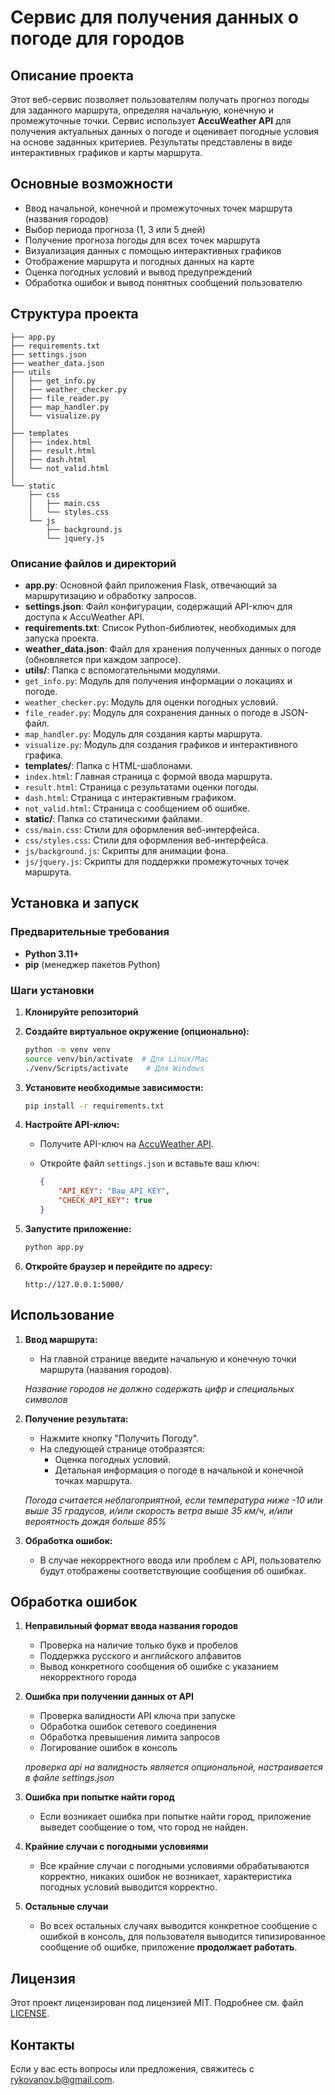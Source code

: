 # Сервис для получения данных о погоде для городов

## Описание проекта

Этот веб-сервис позволяет пользователям получать прогноз погоды для заданного маршрута, определяя начальную, конечную и промежуточные точки. Сервис использует **AccuWeather API** для получения актуальных данных о погоде и оценивает погодные условия на основе заданных критериев. Результаты представлены в виде интерактивных графиков и карты маршрута.

## Основные возможности

- Ввод начальной, конечной и промежуточных точек маршрута (названия городов)
- Выбор периода прогноза (1, 3 или 5 дней)
- Получение прогноза погоды для всех точек маршрута
- Визуализация данных с помощью интерактивных графиков
- Отображение маршрута и погодных данных на карте
- Оценка погодных условий и вывод предупреждений
- Обработка ошибок и вывод понятных сообщений пользователю

## Структура проекта

```
├── app.py
├── requirements.txt
├── settings.json
├── weather_data.json
├── utils
│   ├── get_info.py
│   ├── weather_checker.py
│   ├── file_reader.py
│   ├── map_handler.py
│   └── visualize.py
│
├── templates
│   ├── index.html
│   ├── result.html
│   ├── dash.html
│   └── not_valid.html
│
└── static
    ├── css
    │   ├── main.css
    │   └── styles.css
    └── js
        ├── background.js
        └── jquery.js

```


### Описание файлов и директорий

   - **app.py**: Основной файл приложения Flask, отвечающий за маршрутизацию и обработку запросов.
   - **settings.json**: Файл конфигурации, содержащий API-ключ для доступа к AccuWeather API.
   - **requirements.txt**: Список Python-библиотек, необходимых для запуска проекта.
   - **weather_data.json**: Файл для хранения полученных данных о погоде (обновляется при каждом запросе).
   - **utils/**: Папка с вспомогательными модулями.
   - `get_info.py`: Модуль для получения информации о локациях и погоде.
   - `weather_checker.py`: Модуль для оценки погодных условий.
   - `file_reader.py`: Модуль для сохранения данных о погоде в JSON-файл.
   - `map_handler.py`: Модуль для создания карты маршрута.
   - `visualize.py`: Модуль для создания графиков и интерактивного графика.
   - **templates/**: Папка с HTML-шаблонами.
   - `index.html`: Главная страница с формой ввода маршрута.
   - `result.html`: Страница с результатами оценки погоды.
   - `dash.html`: Страница с интерактивным графиком.
   - `not_valid.html`: Страница с сообщением об ошибке.
   - **static/**: Папка со статическими файлами.
   - `css/main.css`: Стили для оформления веб-интерфейса.
   - `css/styles.css`: Стили для оформления веб-интерфейса.
   - `js/background.js`: Скрипты для анимации фона.
   - `js/jquery.js`: Скрипты для поддержки промежуточных точек маршрута.

## Установка и запуск

### Предварительные требования

- **Python 3.11+**
- **pip** (менеджер пакетов Python)

### Шаги установки

1. **Клонируйте репозиторий**

2. **Создайте виртуальное окружение (опционально):**

    ```bash
    python -m venv venv
    source venv/bin/activate  # Для Linux/Mac
    ./venv/Scripts/activate    # Для Windows
    ```

3. **Установите необходимые зависимости:**

    ```bash
    pip install -r requirements.txt
    ```

4. **Настройте API-ключ:**

    - Получите API-ключ на [AccuWeather API](https://developer.accuweather.com/).
    - Откройте файл `settings.json` и вставьте ваш ключ:

      ```json
      {
          "API_KEY": "Ваш_API_KEY",
          "CHECK_API_KEY": true
      }
      ```

5. **Запустите приложение:**

    ```bash
    python app.py
    ```

6. **Откройте браузер и перейдите по адресу:**

    ```
    http://127.0.0.1:5000/
    ```

## Использование

1. **Ввод маршрута:**
   - На главной странице введите начальную и конечную точки маршрута (названия городов).

   *Название городов не должно содержать цифр и специальных символов*   
   
2. **Получение результата:**
   - Нажмите кнопку "Получить Погоду".
   - На следующей странице отобразятся:
     - Оценка погодных условий.
     - Детальная информация о погоде в начальной и конечной точках маршрута.

    *Погода считается неблагоприятной, если температура ниже -10 или выше 35 градусов, и/или скорость ветра выше 35 км/ч, и/или вероятность дождя больше 85%*

3. **Обработка ошибок:**
   - В случае некорректного ввода или проблем с API, пользователю будут отображены соответствующие сообщения об ошибках.

## Обработка ошибок

1. **Неправильный формат ввода названия городов**
   - Проверка на наличие только букв и пробелов
   - Поддержка русского и английского алфавитов
   - Вывод конкретного сообщения об ошибке с указанием некорректного города

2. **Ошибка при получении данных от API**
   - Проверка валидности API ключа при запуске
   - Обработка ошибок сетевого соединения
   - Обработка превышения лимита запросов
   - Логирование ошибок в консоль
     
   *проверка api на валидность является опциональной, настраивается в файле settings.json*
3. **Ошибка при попытке найти город**
   - Если возникает ошибка при попытке найти город, приложение выведет сообщение о том, что город не найден.

4. **Крайние случаи с погодными условиями**
   - Все крайние случаи с погодными условиями обрабатываются корректно, никаких ошибок не возникает, характеристика погодных условий выводится корректно.

5. **Остальные случаи**
   - Во всех остальных случаях выводится конкретное сообщение с ошибкой в консоль, для пользователя выводится типизированное сообщение об ошибке, приложение **продолжает работать**.

## Лицензия

Этот проект лицензирован под лицензией MIT. Подробнее см. файл [LICENSE](LICENSE).

## Контакты

Если у вас есть вопросы или предложения, свяжитесь с [rykovanov.b@gmail.com](rykovanov.b@gmail.com).
